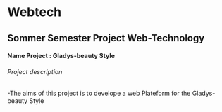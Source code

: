 # Webtech
## Sommer Semester Project Web-Technology 
#### Name Project : Gladys-beauty Style   

###### Project description 

-The aims of this project is to develope a web Plateform for the Gladys-beauty Style 


